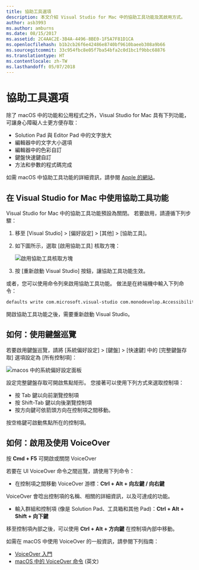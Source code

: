 ```yaml
---
title: 協助工具選項
description: 本文介紹 Visual Studio for Mac 中的協助工具功能及其啟用方式。
author: asb3993
ms.author: amburns
ms.date: 08/15/2017
ms.assetid: 2C4AAC2E-3B4A-4496-8BE0-1F5A7F81D1CA
ms.openlocfilehash: b1b2cb26f6e42486e8740bf9610baeeb308a9b66
ms.sourcegitcommit: 33c954fbc8e05f7ba54bfa2c0d1bc1f9bbc68876
ms.translationtype: HT
ms.contentlocale: zh-TW
ms.lasthandoff: 05/07/2018
---
```

# <a name="accessibility"></a>協助工具選項

除了 macOS 中的功能和公用程式之外，Visual Studio for Mac 具有下列功能，可讓身心障礙人士更方便存取：

- Solution Pad 與 Editor Pad 中的文字放大
- 編輯器中的文字大小選項
- 編輯器中的色彩自訂
- 鍵盤快速鍵自訂
- 方法和參數的程式碼完成 

如需 macOS 中協助工具功能的詳細資訊，請參閱 [Apple 的網站](https://www.apple.com/accessibility/mac/)。

## <a name="using-accessibility-features-in-visual-studio-for-mac"></a>在 Visual Studio for Mac 中使用協助工具功能

Visual Studio for Mac 中的協助工具功能預設為關閉。 若要啟用，請遵循下列步驟：

1. 移至 [Visual Studio] > [偏好設定] > [其他] > [協助工具]。

2. 如下圖所示，選取 [啟用協助工具] 核取方塊：

    ![啟用協助工具核取方塊](media/accessibility-image1.png)

3. 按 [重新啟動 Visual Studio] 按鈕，讓協助工具功能生效。


或者，您可以使用命令列來啟用協助工具功能。 做法是在終端機中輸入下列命令： 

```bash
defaults write com.microsoft.visual-studio com.monodevelop.AccessibilityEnabled 1 
```

開啟協助工具功能之後，需要重新啟動 Visual Studio。

## <a name="how-to-use-keyboard-navigation"></a>如何：使用鍵盤巡覽

若要啟用鍵盤巡覽，請將 [系統偏好設定] > [鍵盤] > [快速鍵] 中的 [完整鍵盤存取] 選項設定為 [所有控制項]：

  ![macos 中的系統偏好設定面板](media/accessibility-image2.png)

設定完整鍵盤存取可開啟焦點矩形。 您接著可以使用下列方式來選取控制項：
- 按 Tab 鍵以向前瀏覽控制項
- 按 Shift-Tab 鍵以向後瀏覽控制項
- 按方向鍵可依箭頭方向在控制項之間移動。 

按空格鍵可啟動焦點所在的控制項。

## <a name="how-to-enable-and-use-voice-over"></a>如何：啟用及使用 VoiceOver

按 **Cmd + F5** 可開啟或關閉 VoiceOver

若要在 UI VoiceOver 命令之間巡覽，請使用下列命令：

- 在控制項之間移動 VoiceOver 游標：**Ctrl + Alt + 向左鍵 / 向右鍵**

VoiceOver 會唸出控制項的名稱、相關的詳細資訊，以及可達成的功能。 

- 輸入群組和控制項 (像是 Solution Pad、工具箱和其他 Pad)：**Ctrl + Alt + Shift + 向下鍵**

移至控制項內部之後，可以使用 **Ctrl + Alt + 方向鍵** 在控制項內部中移動。 
 
如需在 macOS 中使用 VoiceOver 的一般資訊，請參閱下列指南：

- [VoiceOver 入門](https://help.apple.com/voiceover/info/guide/10.12/)
- [macOS 中的 VoiceOver 命令](http://lab.dotjay.com/notes/voiceover-commands/) \(英文\)
